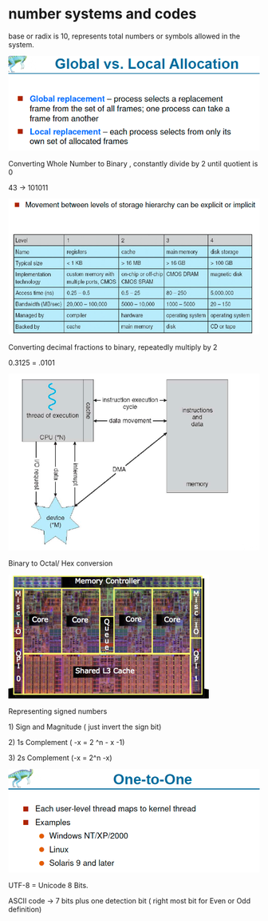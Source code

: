 # number systems and codes

base or radix is 10, represents total numbers or symbols allowed in the system. 

![](../.gitbook/assets/image%20%28142%29.png)

Converting Whole Number to Binary , constantly divide by 2 until quotient is 0

43 -&gt; 101011

![](../.gitbook/assets/image%20%2855%29.png)

Converting decimal fractions to binary, repeatedly multiply by 2 

0.3125 = .0101

![](../.gitbook/assets/image%20%28143%29.png)

Binary to Octal/ Hex conversion 

![](../.gitbook/assets/image%20%2860%29.png)

Representing signed numbers

1\) Sign and Magnitude  \( just invert the sign bit\)

2\) 1s Complement \( -x = 2 ^n - x -1\)

3\) 2s Complement \(-x = 2^n -x\)

![](../.gitbook/assets/image%20%2873%29.png)



UTF-8 = Unicode 8 Bits.

ASCII code -&gt; 7 bits plus one detection bit \( right most bit for Even or Odd definition\)

